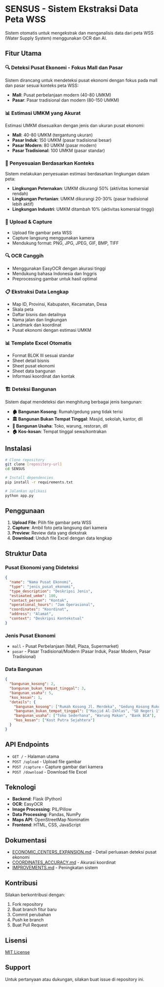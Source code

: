 # SENSUS - Sistem Ekstraksi Data Peta WSS

Sistem otomatis untuk mengekstrak dan menganalisis data dari peta WSS (Water Supply System) menggunakan OCR dan AI.

## Fitur Utama

### 🔍 **Deteksi Pusat Ekonomi - Fokus Mall dan Pasar**
Sistem dirancang untuk mendeteksi pusat ekonomi dengan fokus pada mall dan pasar sesuai konteks peta WSS:

- **Mall**: Pusat perbelanjaan modern (40-80 UMKM)
- **Pasar**: Pasar tradisional dan modern (80-150 UMKM)

### 📊 **Estimasi UMKM yang Akurat**
Estimasi UMKM disesuaikan dengan jenis dan ukuran pusat ekonomi:
- **Mall**: 40-80 UMKM (tergantung ukuran)
- **Pasar Induk**: 150 UMKM (pasar tradisional besar)
- **Pasar Modern**: 80 UMKM (pasar modern)
- **Pasar Tradisional**: 100 UMKM (pasar standar)

### 🎯 **Penyesuaian Berdasarkan Konteks**
Sistem melakukan penyesuaian estimasi berdasarkan lingkungan dalam peta:
- **Lingkungan Peternakan**: UMKM dikurangi 50% (aktivitas komersial rendah)
- **Lingkungan Pertanian**: UMKM dikurangi 20-30% (pasar tradisional lebih aktif)
- **Lingkungan Industri**: UMKM ditambah 10% (aktivitas komersial tinggi)

### 📱 **Upload & Capture**
- Upload file gambar peta WSS
- Capture langsung menggunakan kamera
- Mendukung format: PNG, JPG, JPEG, GIF, BMP, TIFF

### 🔍 **OCR Canggih**
- Menggunakan EasyOCR dengan akurasi tinggi
- Mendukung bahasa Indonesia dan Inggris
- Preprocessing gambar untuk hasil optimal

### 📋 **Ekstraksi Data Lengkap**
- Map ID, Provinsi, Kabupaten, Kecamatan, Desa
- Skala peta
- Daftar bisnis dan detailnya
- Nama jalan dan lingkungan
- Landmark dan koordinat
- Pusat ekonomi dengan estimasi UMKM

### 📊 **Template Excel Otomatis**
- Format BLOK III sesuai standar
- Sheet detail bisnis
- Sheet pusat ekonomi
- Sheet data bangunan
- Informasi koordinat dan kontak

### 🏗️ **Deteksi Bangunan**
Sistem dapat mendeteksi dan menghitung berbagai jenis bangunan:
- **🏚️ Bangunan Kosong**: Rumah/gedung yang tidak terisi
- **🏛️ Bangunan Bukan Tempat Tinggal**: Masjid, sekolah, kantor, dll
- **🏪 Bangunan Usaha**: Toko, warung, restoran, dll
- **🏠 Kos-kosan**: Tempat tinggal sewa/kontrakan

## Instalasi

```bash
# Clone repository
git clone [repository-url]
cd SENSUS

# Install dependencies
pip install -r requirements.txt

# Jalankan aplikasi
python app.py
```

## Penggunaan

1. **Upload File**: Pilih file gambar peta WSS
2. **Capture**: Ambil foto peta langsung dari kamera
3. **Preview**: Review data yang diekstrak
4. **Download**: Unduh file Excel dengan data lengkap

## Struktur Data

### Pusat Ekonomi yang Dideteksi
```json
{
  "name": "Nama Pusat Ekonomi",
  "type": "jenis_pusat_ekonomi",
  "type_description": "Deskripsi Jenis",
  "estimated_umkm": 100,
  "contact_person": "Kontak",
  "operational_hours": "Jam Operasional",
  "coordinates": "Koordinat",
  "address": "Alamat",
  "context": "Deskripsi Kontekstual"
}
```

### Jenis Pusat Ekonomi
- `mall` - Pusat Perbelanjaan (Mall, Plaza, Supermarket)
- `pasar` - Pasar Tradisional/Modern (Pasar Induk, Pasar Modern, Pasar Tradisional)

### Data Bangunan
```json
{
  "bangunan_kosong": 2,
  "bangunan_bukan_tempat_tinggal": 3,
  "bangunan_usaha": 5,
  "kos_kosan": 1,
  "details": {
    "bangunan_kosong": ["Rumah Kosong Jl. Merdeka", "Gedung Kosong Ruko"],
    "bangunan_bukan_tempat_tinggal": ["Masjid Al-Ikhlas", "SD Negeri 1", "Kantor Desa"],
    "bangunan_usaha": ["Toko Sederhana", "Warung Makan", "Bank BCA"],
    "kos_kosan": ["Kost Putra Sejahtera"]
  }
}
```

## API Endpoints

- `GET /` - Halaman utama
- `POST /upload` - Upload file gambar
- `POST /capture` - Capture gambar dari kamera
- `POST /download` - Download file Excel

## Teknologi

- **Backend**: Flask (Python)
- **OCR**: EasyOCR
- **Image Processing**: PIL/Pillow
- **Data Processing**: Pandas, NumPy
- **Maps API**: OpenStreetMap Nominatim
- **Frontend**: HTML, CSS, JavaScript

## Dokumentasi

- [ECONOMIC_CENTERS_EXPANSION.md](ECONOMIC_CENTERS_EXPANSION.md) - Detail perluasan deteksi pusat ekonomi
- [COORDINATES_ACCURACY.md](COORDINATES_ACCURACY.md) - Akurasi koordinat
- [IMPROVEMENTS.md](IMPROVEMENTS.md) - Peningkatan sistem

## Kontribusi

Silakan berkontribusi dengan:
1. Fork repository
2. Buat branch fitur baru
3. Commit perubahan
4. Push ke branch
5. Buat Pull Request

## Lisensi

[MIT License](LICENSE)

## Support

Untuk pertanyaan atau dukungan, silakan buat issue di repository ini. 